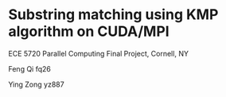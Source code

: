 # Substring matching using KMP algorithm on CUDA/MPI

ECE 5720 Parallel Computing Final Project, Cornell, NY

Feng Qi   fq26

Ying Zong yz887
